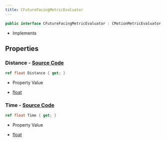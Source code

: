 ```yaml
---
title: CFutureFacingMetricEvaluator
---
```


```csharp
public interface CFutureFacingMetricEvaluator : CMotionMetricEvaluator, ISchemaClass<CMotionMetricEvaluator>, ISchemaClass<CFutureFacingMetricEvaluator>, ISchemaField, ISchemaClass, INativeHandle
```

- Implements

## Properties

### **Distance** - [Source Code](https://github.com/swiftly-solution/swiftlys2/blob/main/managed/src/SwiftlyS2.Generated/Schemas/Interfaces/CFutureFacingMetricEvaluator.cs#L16)

```csharp
ref float Distance { get; }
```

- Property Value

- [float](https://learn.microsoft.com/dotnet/api/system.single)

### **Time** - [Source Code](https://github.com/swiftly-solution/swiftlys2/blob/main/managed/src/SwiftlyS2.Generated/Schemas/Interfaces/CFutureFacingMetricEvaluator.cs#L18)

```csharp
ref float Time { get; }
```

- Property Value

- [float](https://learn.microsoft.com/dotnet/api/system.single)

